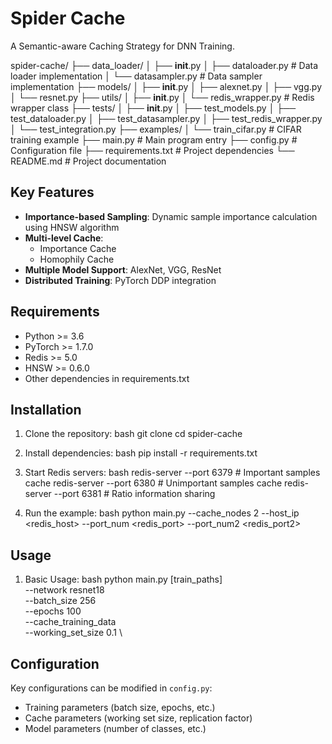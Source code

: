 # Spider Cache

A Semantic-aware Caching Strategy for DNN Training.


spider-cache/
├── data_loader/
│   ├── __init__.py
│   ├── dataloader.py        # Data loader implementation
│   └── datasampler.py       # Data sampler implementation
├── models/
│   ├── __init__.py
│   ├── alexnet.py
│   ├── vgg.py
│   └── resnet.py
├── utils/
│   ├── __init__.py
│   └── redis_wrapper.py      # Redis wrapper class
├── tests/
│   ├── __init__.py
│   ├── test_models.py
│   ├── test_dataloader.py
│   ├── test_datasampler.py
│   ├── test_redis_wrapper.py
│   └── test_integration.py
├── examples/
│   └── train_cifar.py        # CIFAR training example
├── main.py                   # Main program entry
├── config.py                 # Configuration file
├── requirements.txt          # Project dependencies
└── README.md                 # Project documentation



## Key Features

- **Importance-based Sampling**: Dynamic sample importance calculation using HNSW algorithm
- **Multi-level Cache**:
  - Importance Cache
  - Homophily Cache
- **Multiple Model Support**: AlexNet, VGG, ResNet
- **Distributed Training**: PyTorch DDP integration

## Requirements

- Python >= 3.6
- PyTorch >= 1.7.0
- Redis >= 5.0
- HNSW >= 0.6.0
- Other dependencies in requirements.txt

## Installation
1. Clone the repository:
bash
git clone
cd spider-cache

2. Install dependencies:
bash
pip install -r requirements.txt

3. Start Redis servers:
bash
redis-server --port 6379 # Important samples cache
redis-server --port 6380 # Unimportant samples cache
redis-server --port 6381 # Ratio information sharing

4. Run the example:
bash
python main.py --cache_nodes 2 --host_ip <redis_host> --port_num <redis_port> --port_num2 <redis_port2>


## Usage

1. Basic Usage:
bash
python main.py [train_paths] \
--network resnet18 \
--batch_size 256 \
--epochs 100 \
--cache_training_data \
--working_set_size 0.1 \

## Configuration

Key configurations can be modified in `config.py`:
- Training parameters (batch size, epochs, etc.)
- Cache parameters (working set size, replication factor)
- Model parameters (number of classes, etc.)


